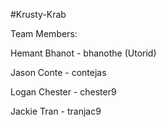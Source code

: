 #Krusty-Krab

Team Members:

Hemant Bhanot - bhanothe (Utorid)

Jason Conte - contejas

Logan Chester - chester9

Jackie Tran - tranjac9
